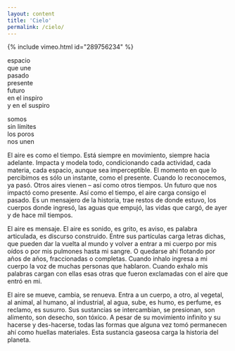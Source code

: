 ```yaml
---
layout: content
title: 'Cielo'
permalink: /cielo/
---
```

{% include vimeo.html id="289756234" %}

espacio  
que une  
pasado  
presente  
futuro  
en el inspiro  
y en el suspiro

somos  
sin límites  
los poros  
nos unen

El aire es como el tiempo. Está siempre en movimiento, siempre hacia adelante. Impacta y modela todo, condicionando cada actividad, cada materia, cada espacio, aunque sea imperceptible. El momento en que lo percibimos es sólo un instante, como el presente. Cuando lo reconocemos, ya pasó. Otros aires vienen – así como otros tiempos. Un futuro que nos impactó como presente. Así como el tiempo, el aire carga consigo el pasado. Es un mensajero de la historia, trae restos de donde estuvo, los cuerpos donde ingresó, las aguas que empujó, las vidas que cargó, de ayer y de hace mil tiempos.

El aire es mensaje. El aire es sonido, es grito, es aviso, es palabra articulada, es discurso construido. Entre sus partículas carga letras dichas, que pueden dar la vuelta al mundo y volver a entrar a mi cuerpo por mis oídos o por mis pulmones hasta mi sangre. O quedarse ahí flotando por años de años, fraccionadas o completas. Cuando inhalo ingresa a mi cuerpo la voz de muchas personas que hablaron. Cuando exhalo mis palabras cargan con ellas esas otras que fueron exclamadas con el aire que entró en mi.

El aire se mueve, cambia, se renueva. Entra a un cuerpo, a otro, al vegetal, al animal, al humano, al industrial, al agua, sube, es humo, es perfume, es reclamo, es susurro. Sus sustancias se intercambian, se presionan, son alimento, son desecho, son tóxico. A pesar de su movimiento infinito y su hacerse y des-hacerse, todas las formas que alguna vez tomó permanecen ahí como huellas materiales. Esta sustancia gaseosa carga la historia del planeta.
